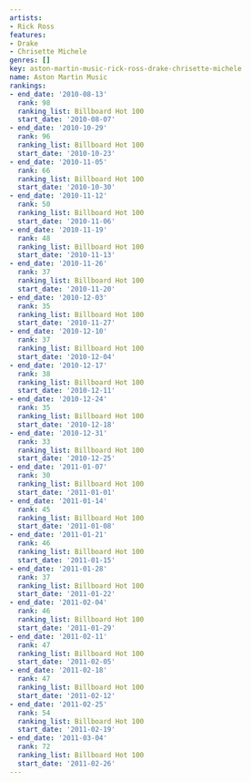 ```yaml
---
artists:
- Rick Ross
features:
- Drake
- Chrisette Michele
genres: []
key: aston-martin-music-rick-ross-drake-chrisette-michele
name: Aston Martin Music
rankings:
- end_date: '2010-08-13'
  rank: 98
  ranking_list: Billboard Hot 100
  start_date: '2010-08-07'
- end_date: '2010-10-29'
  rank: 96
  ranking_list: Billboard Hot 100
  start_date: '2010-10-23'
- end_date: '2010-11-05'
  rank: 66
  ranking_list: Billboard Hot 100
  start_date: '2010-10-30'
- end_date: '2010-11-12'
  rank: 50
  ranking_list: Billboard Hot 100
  start_date: '2010-11-06'
- end_date: '2010-11-19'
  rank: 48
  ranking_list: Billboard Hot 100
  start_date: '2010-11-13'
- end_date: '2010-11-26'
  rank: 37
  ranking_list: Billboard Hot 100
  start_date: '2010-11-20'
- end_date: '2010-12-03'
  rank: 35
  ranking_list: Billboard Hot 100
  start_date: '2010-11-27'
- end_date: '2010-12-10'
  rank: 37
  ranking_list: Billboard Hot 100
  start_date: '2010-12-04'
- end_date: '2010-12-17'
  rank: 38
  ranking_list: Billboard Hot 100
  start_date: '2010-12-11'
- end_date: '2010-12-24'
  rank: 35
  ranking_list: Billboard Hot 100
  start_date: '2010-12-18'
- end_date: '2010-12-31'
  rank: 33
  ranking_list: Billboard Hot 100
  start_date: '2010-12-25'
- end_date: '2011-01-07'
  rank: 30
  ranking_list: Billboard Hot 100
  start_date: '2011-01-01'
- end_date: '2011-01-14'
  rank: 45
  ranking_list: Billboard Hot 100
  start_date: '2011-01-08'
- end_date: '2011-01-21'
  rank: 46
  ranking_list: Billboard Hot 100
  start_date: '2011-01-15'
- end_date: '2011-01-28'
  rank: 37
  ranking_list: Billboard Hot 100
  start_date: '2011-01-22'
- end_date: '2011-02-04'
  rank: 46
  ranking_list: Billboard Hot 100
  start_date: '2011-01-29'
- end_date: '2011-02-11'
  rank: 47
  ranking_list: Billboard Hot 100
  start_date: '2011-02-05'
- end_date: '2011-02-18'
  rank: 47
  ranking_list: Billboard Hot 100
  start_date: '2011-02-12'
- end_date: '2011-02-25'
  rank: 54
  ranking_list: Billboard Hot 100
  start_date: '2011-02-19'
- end_date: '2011-03-04'
  rank: 72
  ranking_list: Billboard Hot 100
  start_date: '2011-02-26'
---
```


